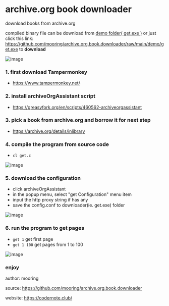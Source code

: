 # archive.org book downloader
download books from archive.org 

compiled binary file can be download from [demo folder( get.exe )](https://github.com/mooring/archive.org.book.downloader/blob/main/demo/get.exe) or just click this link: https://github.com/mooring/archive.org.book.downloader/raw/main/demo/get.exe to **download**

![image](https://user-images.githubusercontent.com/1917297/220877106-3b5f3d12-7fc4-456e-8a93-856ff578c196.png)


### 1. first download Tampermonkey 
- https://www.tampermonkey.net/

### 2. install archiveOrgAssistant script
- https://greasyfork.org/en/scripts/460562-archiveorgassistant

### 3. pick a book from archive.org and borrow it for next step
- https://archive.org/details/inlibrary


### 4. compile the program from source code
-  `cl get.c`

![image](https://user-images.githubusercontent.com/1917297/220957059-90399112-ac0c-4758-a857-501b1f6b2f5d.png)


### 5. download the configuration
- click archiveOrgAssistant
- in the popup menu, select "get Configuration" menu item
- input the http proxy string if has any
- save the config.conf to downloader(ie. get.exe) folder

![image](https://user-images.githubusercontent.com/1917297/220851488-26c212a3-b869-41f8-8135-dc455618d78c.png)

### 6. run the program to get pages
- `get 1` get first page
- `get 1 100` get pages from 1 to 100

![image](https://user-images.githubusercontent.com/1917297/220956965-afd84808-e59a-4859-8be7-8e20838eb973.png)

### enjoy

author: mooring

source: https://github.com/mooring/archive.org.book.downloader

website: https://codernote.club/


